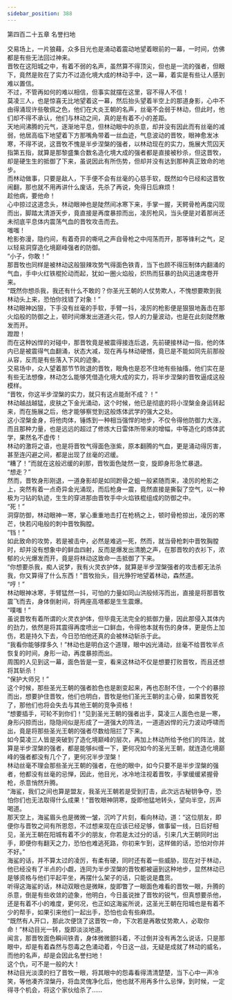 ```yaml
---
sidebar_position: 388
---
```

 第四百二十五章 名誉扫地


交易场上，一片狼藉，众多目光也是涌动着震动地望着眼前的一幕，一时间，仿佛都是有些无法回过神来。  
晋牧在这阳城之中，有着不弱的名声，虽然算不得顶尖，但也是一流的强者，但眼下，竟然是败在了实力不过造化境大成的林动手中，这一幕，着实是有些让人感到难以置信。  
不过，不管再如何的难以相信，但事实就摆在这里，容不得人不信！  
莫凌三人，也是惊喜无比地望着这一幕，然后抬头望着半空上的那道身影，心中不由得涌现许些敬佩之色，他们在大炎王朝的名声，丝毫不会弱于林动，但此时，他们却不得不承认，他们与林动之间，真的是有着不小的差距。  
天地间沸腾的元气，逐渐地平息，但林动眼中的杀意，却并没有因此而有丝毫的减弱，他居高临下地望着下方那嘴角带着一丝血迹，气息波动的晋牧，眼神愈发冰寒，不得不说，这晋牧不愧是半步涅槃的强者，以林动现在的实力，施展大荒囚天指第五指，就算是那黎盛集合数名造化境大成的强者都是直接被秒杀，但这晋牧，却是硬生生的抵御了下来，虽说因此有所伤势，但却并没有达到那种真正致命的地步。  
而林动做事，只要是敌人，下手便不会有丝毫的心慈手软，既然如今已经和这晋牧闹翻，那也就不用再讲什么废话，先杀了再说，免得日后麻烦！  
趁他病，要他命！  
心中掠过这道念头，林动眼神也是陡然间冰寒下来，手掌一握，天鳄骨枪再度闪现而出，脚踏太清游天步，竟直接是再度暴掠而出，凌厉枪风，当头便是对着那尚还未彻底平息体内震荡气血的晋牧攻击而去。  
嗤嗤！  
枪影弥漫，隐约间，有着奇异的嘶吼之声自骨枪之中闯荡而开，那等锋利之气，足以轻易洞穿造化境巅峰强者的防御。  
“小子，你敢！”  
那晋牧也同样是被林动这般狠辣攻势气得面色铁青，当下也顾不得压制体内翻涌的气血，手中火红铁棍抡动而起，犹如一圈火焰般，炽热而狂暴的劲风迅速席卷开来。  
“既然你想杀我，我还有什么不敢的？你圣光王朝的人仗势欺人，不愧想要欺到我林动头上来，恐怕你找错了对象！”  
林动眼神凶狠，下手没有丝毫的手软，手臂一抖，凌厉的枪影便是狠狠地轰击在那火焰般的防御之上，顿时间爆发出道道火花，惊人的力量波动，也是在此刻陡然散发而开。  
蹬蹬！  
而在这种凶悍的对碰中，那晋牧竟是被震得接连后退，先前硬接林动一指，他的体内已是被震得气血翻涌，状态大减，现在再与林动硬憾，竟已是不能如同先前那般从容，反而是有些落入下风的迹象。  
交易场中，众人望着那节节败退的晋牧，眼角也是忍不住地有些抽搐，他们实在是有些无法想像，林动怎么能够凭借造化境大成的实力，将半步涅槃的晋牧逼成这般模样。  
“晋牧，你这半步涅槃的实力，就只有这点能耐不成？！”  
林动越战越猛，皮肤之下金光涌动，这个时候，他已是彻底的将小涅槃金身运转起来，而在施展之后，他才能够察觉到这般炼体武学的强大之处。  
这小涅槃金身，将他肉体，锤炼到一种相当强悍的地步，不仅令得他防御力大涨，而且那种力量，也是远远的超过了修炼大日雷体所带来的增幅，中等造化的炼体武学，果然名不虚传！  
林动的激将之语，也是将晋牧气得面色涨紫，原本翻腾的气血，更是涌动得厉害，甚至连闪避之间，都是出现了丝毫的迟缓。  
“糟了！”而就在这般迟缓的刹那，晋牧面色陡然一变，旋即身形急忙暴退。  
“想走？”  
然而，晋牧身形刚退，一道身影却是如同跗骨之蛆一般紧随而来，凌厉的枪影之上，突然有着一点奇异金光涌现，而后枪身一震，竟然直接是撕裂了空气，以一种极为刁钻的轨迹，生生的穿进那由晋牧手中火焰铁棍组成的防御之中。  
“死！”  
洞穿防御，林动眼神一寒，掌心重重地击打在枪柄之上，顿时骨枪掠出，凌厉的寒芒，快若闪电般的刺中晋牧胸膛。  
“铛！”  
如此致命的攻势，若是被击中，必然是难逃一死，然而，就当骨枪刺中晋牧胸膛时，却并没有想象中的鲜血四射，反而是爆发出清脆之声，在那晋牧的衣衫下，浓郁的火光爆发而开，竟是将林动这致命一击抵御了下来。  
“你想要杀我，痴人说梦，我有火灵衣护体，就算是半步涅槃强者的攻击都无法杀我，你又算得了什么东西！”晋牧抬头，目光狰狞地望着林动，森然道。  
“哼！”  
林动眼神冰寒，手臂猛然一抖，可怕的力量如同山洪般倾泻而出，直接是将那晋牧震飞而去，身体倒射间，将两座高塔都是生生震爆。  
“噗嗤！”  
虽说晋牧有着所谓的火灵衣护体，但毕竟无法完全的抵御力量，因此那侵入其体内的劲力，依然是将其震得再度喷出一口鲜血，令得他本就有伤的身体，更是伤上加伤，若是持久下去，今日恐怕他还真的会被林动斩杀于此。  
“我看你能够撑多久！”林动也是明白这个道理，眼中凶光涌动，丝毫不给晋牧半点恢复的时间，身形一动，再度暴掠而出。  
周围的人见到这一幕，面色皆是一变，看来这林动不仅是想要打败晋牧，而且还想将其斩杀！  
“保护大师兄！”  
这个时候，那些圣光王朝的强者脸色也是剧变起来，再也忍耐不住，一个个的暴掠而出，想要护住晋牧，他们也明白，晋牧是他们圣光王朝的主心骨，如果晋牧死了，那他们也将会失去与其他王朝的竞争资格！  
“想要插手，可轮不到你们！”见到圣光王朝的强者出手，莫凌三人面色也是一寒，身形闪掠而出，隐隐间似是形成了一道强大的阵法，一道道凶悍的元力波动呼啸而出，竟是将那些圣光王朝的强者尽数给阻拦了下来。  
如今莫凌三人皆是突破到了造化境巅峰的层次，再加上林动所给予他们的阵法，就算是半步涅槃的强者，都是能够纠缠一下，更何况如今的圣光王朝，就连造化境巅峰的强者都没有几个了，更何况半步涅槃！  
林动丝毫不理会那些圣光王朝的强者，在他的眼中，如今只要不是半步涅槃的强者，他都没有丝毫的忌惮，因此，他目光，冰冷地注视着晋牧，手掌缓缓紧握骨枪，杀意悄然升腾。  
“海鲨，我们之间也算是盟友，我圣光王朝若是受到打击，此次远古秘钥争夺，恐怕你们也无法取得什么成果！”晋牧眼神阴寒，旋即他猛地转头，望向半空，厉声喝道。  
那天空上，海鲨眉头也是微微一皱，沉吟了片刻，看向林动，道：“这位朋友，即便你与晋牧之间有所恩怨，不过想来现在应该已经足够，做事留一线，日后好相见，圣光王朝在阳城有着不少的朋友，你若是太过分的话，引来几大王朝同时出手，即便你有翻天之力，恐怕也难逃死路，你初来乍到，这样做的话，恐怕对你并不好。”  
海鲨的话，并不算太过的凌厉，有柔有硬，同时还有着一些威胁，现在对于林动，他已经没有了半点的小觑，连同为半步涅槃的晋牧都被逼到这种地步，显然林动已是够资格与他们平起平坐，再摆什么架子的话，只能说是蠢货。  
听得这海鲨的话，林动双眼也是微眯，旋即瞥了一眼面色难看的晋牧一眼，升腾的杀意，倒是有些收敛的迹象，他明白，今日虽说挫了晋牧的锐气，但真想要杀他，还是有着不小的难度，更何况，也正如这海鲨所说，这圣光王朝在阳城也是有着不少的帮手，如果引来他们一起出手，恐怕也会有些麻烦。  
“既然有人开口，那此次便饶了这晋牧一命，下次若是再敢仗势欺人，必取你命！”林动目光一转，旋即淡淡地道。  
闻言，那晋牧面色瞬间铁青，身体微微颤抖着，不过倒并没有再怎么说话，只是那眼中，却是有着森然与怨毒之色涌动着，今日这一战，无疑是成就了林动的威名，而他的名声，却是会因此名誉扫地！  
这个仇，可不是一般的大！  
林动目光淡漠的扫了晋牧一眼，将其眼中的怨毒看得清清楚楚，当下心中一声冷笑，等他凑齐涅槃丹，将血灵傀净化后，他也就不用再多什么忌惮，到时候，一定得寻个机会，将这个家伙给杀了……  
  
  
